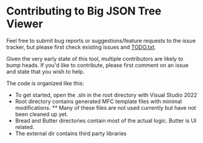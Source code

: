 # Contributing to Big JSON Tree Viewer

Feel free to submit bug reports or suggestions/feature requests to the issue tracker, but please
first check existing issues and [TODO.txt](./TODO.txt).

Given the very early state of this tool, multiple contributors are likely to bump heads. If
you'd like to contribute, please first comment on an issue and state that you wish to help.

The code is organized like this:
* To get started, open the .sln in the root directory with Visual Studio 2022
* Root directory contains generated MFC template files with minimal modifications.
** Many of these files are not used currently but have not been cleaned up yet.
* Bread and Butter directories contain most of the actual logic. Butter is UI related.
* The external dir contains third party libraries
